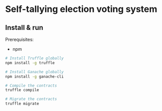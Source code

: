 # Self-tallying election voting system

## Install & run
Prerequisites:
- npm

```bash
# Install Truffle globally
npm install -g truffle

# Install Ganache globally
npm install -g ganache-cli

# Compile the contracts
truffle compile

# Migrate the contracts
truffle migrate

```